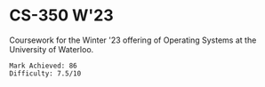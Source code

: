 # CS-350 W'23
Coursework for the Winter '23 offering of Operating Systems at the University of Waterloo.
```
Mark Achieved: 86
Difficulty: 7.5/10
```
